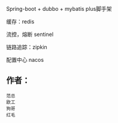 Spring-boot + dubbo + mybatis plus脚手架

缓存：redis

流控，熔断  sentinel

链路追踪：zipkin

配置中心 nacos

## 作者：
```
范总
欧工
狗哥
红毛
```